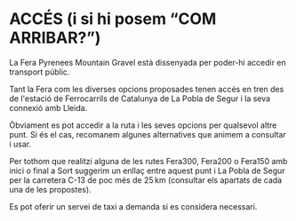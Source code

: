 # ACCÉS (i si hi posem “COM ARRIBAR?”)

La Fera Pyrenees Mountain Gravel està dissenyada per poder-hi accedir en transport públic.

Tant la Fera com les diverses opcions proposades tenen accés en tren des de l'estació de Ferrocarrils de Catalunya de La Pobla de Segur i la seva connexió amb Lleida.

Òbviament es pot accedir a la ruta i les seves opcions per qualsevol altre punt. Si és el cas, recomanem algunes alternatives que animem a consultar i usar.

Per tothom que realitzi alguna de les rutes Fera300, Fera200 o Fera150 amb inici o final a Sort suggerim un enllaç entre aquest punt i La Pobla de Segur per la carretera C-13 de poc més de 25 km (consultar els apartats de cada una de les propostes).

Es pot oferir un servei de taxi a demanda si es considera necessari.
